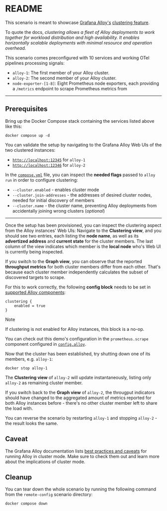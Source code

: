 # README

This scenario is meant to showcase [Grafana Alloy's](https://github.com/grafana/alloy) [clustering feature](https://grafana.com/docs/alloy/latest/get-started/clustering/).

To quote the docs, _clustering allows a fleet of Alloy deployments to work together for workload distribution and high availability. It enables horizontally scalable deployments with minimal resource and operation overhead._

This scenario comes preconfigured with 10 services and working OTel pipelines processing signals:

- `alloy-1`: The first member of your Alloy cluster.
- `alloy-2`: The second member of your Alloy cluster.
- `node-exporter-[1-8]`: Eight Prometheus node exporters, each providing a `/metrics` endpoint to scrape Prometheus metrics from

---

## Prerequisites

Bring up the Docker Compose stack containing the services listed above like this:

```console
docker compose up -d
```

You can validate the setup by navigating to the Grafana Alloy Web UIs of the two clustered instances:

- [`http://localhost:12345`](http://localhost:12345) for `alloy-1`
- [`http://localhost:12346`](http://localhost:12346) for `alloy-2`

In the [`compose.yml`](./compose.yml) file, you can inspect the **needed flags** passed to `alloy run` in order to configure clustering:

- `--cluster.enabled` - enables cluster mode
- `--cluster.join-addresses` - the addresses of desired cluster nodes, needed for initial discovery of members
- `--cluster.name` - the cluster name, preventing Alloy deployments from accidentally joining wrong clusters (_optional_)

---

Once the setup has been provisioned, you can inspect the clustering aspect from the Alloy instances' Web UIs: Navigate to the **Clustering view**, and you should see two entries, each listing the **node name**, as well as its **advertized address** and **current state** for the cluster members. The last column of the view indicates which member is the **local node** who's Web UI is currently being inspected.

If you switch to the **Graph view**, you can observe that the reported **throughput metrics** for both cluster members differ from each other. That's because each cluster member independently calculates the subset of discovered targets to scrape.

For this to work correctly, the following **config block** needs to be set in [supported Alloy components](https://grafana.com/docs/alloy/latest/get-started/clustering/#target-auto-distribution):

```hcl
clustering {
    enabled = true
}
```

> [!NOTE]
> If clustering is not enabled for Alloy instances, this block is a no-op.

You can check out this demo's configuration in the `prometheus.scrape` component configured in [`config.alloy`](./config.alloy).

Now that the cluster has been established, try shutting down one of its members, e.g. `alloy-1`:

```console
docker stop alloy-1
```

The **Clustering view** of `alloy-2` will update instantaneously, listing only `alloy-2` as remaining cluster member.

If you switch back to the **Graph view** of `alloy-2`, the througput indicators should have changed to the aggregated amount of metrics reported for both Alloy instances before - there's no other cluster member left to share the load with.

You can reverse the scenario by restarting `alloy-1` and stopping `alloy-2` - the result looks the same.

## Caveat

The Grafana Alloy documentation lists [best practices and caveats](https://grafana.com/docs/alloy/latest/get-started/clustering/#best-practices) for running Alloy in cluster mode. Make sure to check them out and learn more about the implications of cluster mode.

## Cleanup

You can tear down the whole scenario by running the following command from the `remote-config` scenario directory:

```bash
docker compose down
```
